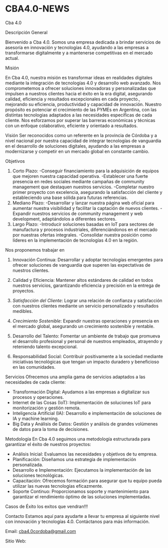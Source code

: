 # CBA4.0-NEWS
Cba 4.0


Descripción General

Bienvenido a Cba 4.0. Somos una empresa dedicada a brindar servicios de asesoría en innovación y tecnologías 4.0, ayudando a las empresas a transformarse digitalmente y a mantenerse competitivas en el mercado actual.

Misión

En Cba 4.0, nuestra misión es transformar ideas en realidades digitales mediante la integración de tecnologías 4.0 y desarrollo web avanzado. Nos comprometemos a ofrecer soluciones innovadoras y personalizadas 
que impulsen a nuestros clientes hacia el éxito en la era digital, asegurando calidad, eficiencia y resultados excepcionales en cada proyecto., mejorando su eficiencia, productividad y capacidad de innovación.
Nuestro propósito es potenciar el crecimiento de las PYMEs en Argentina, con las distintas tecnologias adaptados a las necesidades específicas de cada cliente. 
Nos esforzamos por superar las barreras económicas y técnicas con un enfoque colaborativo, eficiente y orientado a resultados.

Visión
Ser reconocidos como un referente en la provincia de Córdoba y a nivel nacional por nuestra capacidad de integrar tecnologías de vanguardia en el desarrollo de soluciones digitales, ayudando a las empresas a 
modernizarse y competir en un mercado global en constante cambio.


Objetivos

1.	Corto Plazo:
	-Conseguir financiamiento para la adquisición de equipos que mejoren nuestra capacidad operativa.
   -Establecer una fuerte presencia en redes sociales mediante campañas de community management que destaquen nuestros servicios.
	-Completar nuestro primer proyecto con excelencia, asegurando la satisfacción del cliente y estableciendo una base sólida para futuras referencias.
2.	Mediano Plazo:
   -Desarrollar y lanzar nuestra página web oficial para aumentar nuestra visibilidad y facilitar la captación de nuevos clientes.
   -Expandir nuestros servicios de community management y web development, adaptándolos a diferentes sectores.
3.	Largo Plazo:
   -Introducir soluciones basadas en IoT para sectores de manufactura y procesos industriales, diferenciándonos en el mercado por nuestras ofertas integrales.
   -Consolidar nuestra posición como líderes en la implementación de tecnologías 4.0 en la región.

Nos proponemos trabajar en

1. Innovación Continua: Desarrollar y adoptar tecnologías emergentes para ofrecer soluciones de vanguardia que superen las expectativas de nuestros clientes.
   
2. Calidad y Eficiencia: Mantener altos estándares de calidad en todos nuestros servicios, garantizando eficiencia y precisión en la entrega de proyectos.

3. *Satisfacción del Cliente*: Lograr una relación de confianza y satisfacción con nuestros clientes mediante un servicio personalizado y resultados medibles.

4. *Crecimiento Sostenible*: Expandir nuestras operaciones y presencia en el mercado global, asegurando un crecimiento sostenible y rentable.

5. Desarrollo del Talento: Fomentar un ambiente de trabajo que promueva el desarrollo profesional y personal de nuestros empleados, atrayendo y reteniendo talento excepcional.

6. Responsabilidad Social: Contribuir positivamente a la sociedad mediante iniciativas tecnológicas que tengan un impacto duradero y beneficioso en las comunidades.

Servicios
Ofrecemos una amplia gama de servicios adaptados a las necesidades de cada cliente:

* Transformación Digital: Ayudamos a las empresas a digitalizar sus procesos y operaciones.
* Internet de las Cosas (IoT): Implementación de soluciones IoT para monitorización y gestión remota.
* Inteligencia Artificial (IA): Desarrollo e implementación de soluciones de IA y machine learning.
* Big Data y Análisis de Datos: Gestión y análisis de grandes volúmenes de datos para la toma de decisiones.

Metodología
En Cba 4.0 seguimos una metodología estructurada para garantizar el éxito de nuestros proyectos:

* Análisis Inicial: Evaluamos las necesidades y objetivos de tu empresa.
* Planificación: Diseñamos una estrategia de implementación personalizada.
* Desarrollo e Implementación: Ejecutamos la implementación de las soluciones tecnológicas.
* Capacitación: Ofrecemos formación para asegurar que tu equipo pueda utilizar las nuevas tecnologías eficazmente.
* Soporte Continuo: Proporcionamos soporte y mantenimiento para garantizar el rendimiento óptimo de las soluciones implementadas.

Casos de Éxito
los exitos que vendran!!!

Contacto
Estamos aquí para ayudarte a llevar tu empresa al siguiente nivel con innovación y tecnologías 4.0. Contáctanos para más información.

Email: cba4.0cordoba@gmail.com

Sitio Web: 
